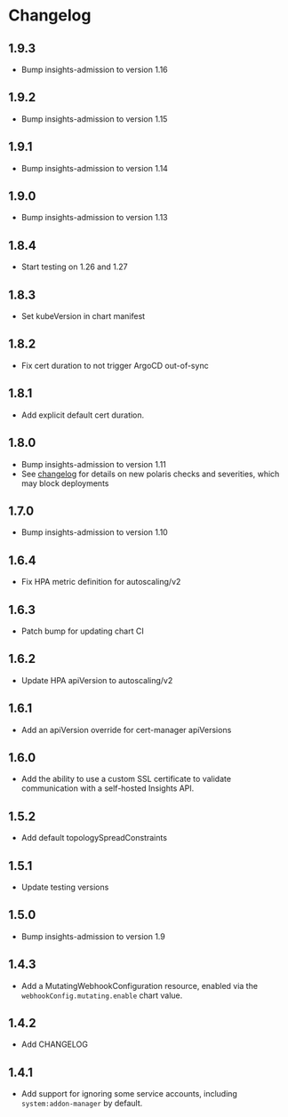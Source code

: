 # Changelog

## 1.9.3
* Bump insights-admission to version 1.16

## 1.9.2
* Bump insights-admission to version 1.15

## 1.9.1
* Bump insights-admission to version 1.14

## 1.9.0
* Bump insights-admission to version 1.13

## 1.8.4
* Start testing on 1.26 and 1.27

## 1.8.3
* Set kubeVersion in chart manifest

## 1.8.2
* Fix cert duration to not trigger ArgoCD out-of-sync

## 1.8.1
* Add explicit default cert duration.
## 1.8.0
* Bump insights-admission to version 1.11
* See [changelog](https://github.com/FairwindsOps/insights-plugins/blob/main/plugins/admission/CHANGELOG.md) for details on new polaris checks and severities, which may block deployments

## 1.7.0
* Bump insights-admission to version 1.10

## 1.6.4
* Fix HPA metric definition for autoscaling/v2

## 1.6.3
* Patch bump for updating chart CI

## 1.6.2
* Update HPA apiVersion to autoscaling/v2

## 1.6.1
* Add an apiVersion override for cert-manager apiVersions

## 1.6.0
* Add the ability to use a custom SSL certificate to validate communication with a self-hosted Insights API.

## 1.5.2
* Add default topologySpreadConstraints

## 1.5.1
* Update testing versions

## 1.5.0
* Bump insights-admission to version 1.9

## 1.4.3
* Add a MutatingWebhookConfiguration resource, enabled via the `webhookConfig.mutating.enable` chart value.

## 1.4.2
* Add CHANGELOG

## 1.4.1
* Add support for ignoring some service accounts, including `system:addon-manager` by default.

